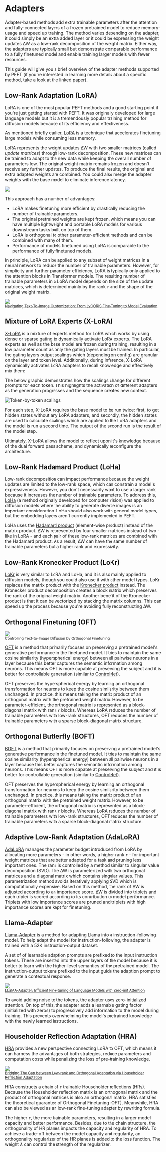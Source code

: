 <!--Copyright 2023 The HuggingFace Team. All rights reserved.

Licensed under the Apache License, Version 2.0 (the "License"); you may not use this file except in compliance with
the License. You may obtain a copy of the License at

http://www.apache.org/licenses/LICENSE-2.0

Unless required by applicable law or agreed to in writing, software distributed under the License is distributed on
an "AS IS" BASIS, WITHOUT WARRANTIES OR CONDITIONS OF ANY KIND, either express or implied. See the License for the
specific language governing permissions and limitations under the License.

⚠️ Note that this file is in Markdown but contain specific syntax for our doc-builder (similar to MDX) that may not be
rendered properly in your Markdown viewer.

-->

# Adapters

Adapter-based methods add extra trainable parameters after the attention and fully-connected layers of a frozen pretrained model to reduce memory-usage and speed up training. The method varies depending on the adapter, it could simply be an extra added layer or it could be expressing the weight updates ∆W as a low-rank decomposition of the weight matrix. Either way, the adapters are typically small but demonstrate comparable performance to a fully finetuned model and enable training larger models with fewer resources.

This guide will give you a brief overview of the adapter methods supported by PEFT (if you're interested in learning more details about a specific method, take a look at the linked paper).

## Low-Rank Adaptation (LoRA)

<Tip>

LoRA is one of the most popular PEFT methods and a good starting point if you're just getting started with PEFT. It was originally developed for large language models but it is a tremendously popular training method for diffusion models because of its efficiency and effectiveness.

</Tip>

As mentioned briefly earlier, [LoRA](https://hf.co/papers/2106.09685) is a technique that accelerates finetuning large models while consuming less memory.

LoRA represents the weight updates ∆W with two smaller matrices (called *update matrices*) through low-rank decomposition. These new matrices can be trained to adapt to the new data while keeping the overall number of parameters low. The original weight matrix remains frozen and doesn't receive any further updates. To produce the final results, the original and extra adapted weights are combined. You could also merge the adapter weights with the base model to eliminate inference latency.

<div class="flex justify-center">
    <img src="https://huggingface.co/datasets/huggingface/documentation-images/resolve/main/peft/lora_animated.gif"/>
</div>

This approach has a number of advantages:

* LoRA makes finetuning more efficient by drastically reducing the number of trainable parameters.
* The original pretrained weights are kept frozen, which means you can have multiple lightweight and portable LoRA models for various downstream tasks built on top of them.
* LoRA is orthogonal to other parameter-efficient methods and can be combined with many of them.
* Performance of models finetuned using LoRA is comparable to the performance of fully finetuned models.

In principle, LoRA can be applied to any subset of weight matrices in a neural network to reduce the number of trainable parameters. However, for simplicity and further parameter efficiency, LoRA is typically only applied to the attention blocks in Transformer models. The resulting number of trainable parameters in a LoRA model depends on the size of the update matrices, which is determined mainly by the rank `r` and the shape of the original weight matrix.

<div class="flex justify-center">
    <img src="https://huggingface.co/datasets/huggingface/documentation-images/resolve/main/peft/lora.png"/>
</div>
<small><a href="https://hf.co/papers/2103.10385">Navigating Text-To-Image Customization: From LyCORIS Fine-Tuning to Model Evaluation</a></small>

## Mixture of LoRA Experts (X-LoRA)

[X-LoRA](https://arxiv.org/abs/2402.07148) is a mixture of experts method for LoRA which works by using dense or sparse gating to dynamically activate LoRA experts. The LoRA experts as well as the base model are frozen during training, resulting in a low parameter count as only the gating layers must be trained. In particular, the gating layers output scalings which (depending on config) are granular on the layer and token level. Additionally, during inference, X-LoRA dynamically activates LoRA adapters to recall knowledge and effectively mix them:

The below graphic demonstrates how the scalings change for different prompts for each token. This highlights the activation of different adapters as the generation progresses and the sequence creates new context.

![Token-by-token scalings](https://github.com/EricLBuehler/xlora/raw/master/res/token_by_token_scalings.gif)

For each step, X-LoRA requires the base model to be run twice: first, to get hidden states without any LoRA adapters, and secondly, the hidden states are used to calculate scalings which are applied to the LoRA adapters and the model is run a second time. The output of the second run is the result of the model step.

Ultimately, X-LoRA allows the model to reflect upon it's knowledge because of the dual forward pass scheme, and dynamically reconfigure the architecture.

## Low-Rank Hadamard Product (LoHa)

Low-rank decomposition can impact performance because the weight updates are limited to the low-rank space, which can constrain a model's expressiveness. However, you don't necessarily want to use a larger rank because it increases the number of trainable parameters. To address this, [LoHa](https://huggingface.co/papers/2108.06098) (a method originally developed for computer vision) was applied to diffusion models where the ability to generate diverse images is an important consideration. LoHa should also work with general model types, but the embedding layers aren't currently implemented in PEFT.

LoHa uses the [Hadamard product](https://en.wikipedia.org/wiki/Hadamard_product_(matrices)) (element-wise product) instead of the matrix product. ∆W is represented by four smaller matrices instead of two - like in LoRA - and each pair of these low-rank matrices are combined with the Hadamard product. As a result, ∆W can have the same number of trainable parameters but a higher rank and expressivity.

## Low-Rank Kronecker Product (LoKr)

[LoKr](https://hf.co/papers/2309.14859) is very similar to LoRA and LoHa, and it is also mainly applied to diffusion models, though you could also use it with other model types. LoKr replaces the matrix product with the [Kronecker product](https://en.wikipedia.org/wiki/Kronecker_product) instead. The Kronecker product decomposition creates a block matrix which preserves the rank of the original weight matrix. Another benefit of the Kronecker product is that it can be vectorized by stacking the matrix columns. This can speed up the process because you're avoiding fully reconstructing ∆W.

## Orthogonal Finetuning (OFT)

<div class="flex justify-center">
    <img src="https://huggingface.co/datasets/huggingface/documentation-images/resolve/main/peft/oft.png"/>
</div>
<small><a href="https://hf.co/papers/2306.07280">Controlling Text-to-Image Diffusion by Orthogonal Finetuning</a></small>

[OFT](https://hf.co/papers/2306.07280) is a method that primarily focuses on preserving a pretrained model's generative performance in the finetuned model. It tries to maintain the same cosine similarity (hyperspherical energy) between all pairwise neurons in a layer because this better captures the semantic information among neurons. This means OFT is more capable at preserving the subject and it is better for controllable generation (similar to [ControlNet](https://huggingface.co/docs/diffusers/using-diffusers/controlnet)).

OFT preserves the hyperspherical energy by learning an orthogonal transformation for neurons to keep the cosine similarity between them unchanged. In practice, this means taking the matrix product of an orthogonal matrix with the pretrained weight matrix. However, to be parameter-efficient, the orthogonal matrix is represented as a block-diagonal matrix with rank `r` blocks. Whereas LoRA reduces the number of trainable parameters with low-rank structures, OFT reduces the number of trainable parameters with a sparse block-diagonal matrix structure.

## Orthogonal Butterfly (BOFT)

[BOFT](https://hf.co/papers/2311.06243) is a method that primarily focuses on preserving a pretrained model's generative performance in the finetuned model. It tries to maintain the same cosine similarity (hyperspherical energy) between all pairwise neurons in a layer because this better captures the semantic information among neurons. This means OFT is more capable at preserving the subject and it is better for controllable generation (similar to [ControlNet](https://huggingface.co/docs/diffusers/using-diffusers/controlnet)).

OFT preserves the hyperspherical energy by learning an orthogonal transformation for neurons to keep the cosine similarity between them unchanged. In practice, this means taking the matrix product of an orthogonal matrix with the pretrained weight matrix. However, to be parameter-efficient, the orthogonal matrix is represented as a block-diagonal matrix with rank `r` blocks. Whereas LoRA reduces the number of trainable parameters with low-rank structures, OFT reduces the number of trainable parameters with a sparse block-diagonal matrix structure.

## Adaptive Low-Rank Adaptation (AdaLoRA)

[AdaLoRA](https://hf.co/papers/2303.10512) manages the parameter budget introduced from LoRA by allocating more parameters - in other words, a higher rank `r` - for important weight matrices that are better adapted for a task and pruning less important ones. The rank is controlled by a method similar to singular value decomposition (SVD). The ∆W is parameterized with two orthogonal matrices and a diagonal matrix which contains singular values. This parametrization method avoids iteratively applying SVD which is computationally expensive. Based on this method, the rank of ∆W is adjusted according to an importance score. ∆W is divided into triplets and each triplet is scored according to its contribution to model performance. Triplets with low importance scores are pruned and triplets with high importance scores are kept for finetuning.

## Llama-Adapter

[Llama-Adapter](https://hf.co/papers/2303.16199) is a method for adapting Llama into a instruction-following model. To help adapt the model for instruction-following, the adapter is trained with a 52K instruction-output dataset.

A set of of learnable adaption prompts are prefixed to the input instruction tokens. These are inserted into the upper layers of the model because it is better to learn with the higher-level semantics of the pretrained model. The instruction-output tokens prefixed to the input guide the adaption prompt to generate a contextual response.

<div class="flex justify-center">
    <img src="https://huggingface.co/datasets/huggingface/documentation-images/resolve/main/peft/llama-adapter.png"/>
</div>
<small><a href="https://hf.co/papers/2303.16199">LLaMA-Adapter: Efficient Fine-tuning of Language Models with Zero-init Attention</a></small>

To avoid adding noise to the tokens, the adapter uses zero-initialized attention. On top of this, the adapter adds a learnable gating factor (initialized with zeros) to progressively add information to the model during training. This prevents overwhelming the model's pretrained knowledge with the newly learned instructions.

## Householder Reflection Adaptation (HRA)

[HRA](https://huggingface.co/papers/2405.17484) provides a new perspective connecting LoRA to OFT, which means it can harness the advantages of both strategies, reduce parameters and computation costs while penalizing the loss of pre-training knowledge. 

<div class="flex justify-center">
    <img src="https://huggingface.co/datasets/huggingface/documentation-images/resolve/main/peft/hra.png"/>
</div>
<small><a href="https://huggingface.co/papers/2405.17484">Bridging The Gap between Low-rank and Orthogonal Adaptation via Householder Reflection Adaptation</a></small>

HRA constructs a chain of `r` trainable Householder reflections (HRs). Because the Householder reflection
matrix is an orthogonal matrix and the product of orthogonal matrices is also an orthogonal matrix, HRA satisfies the theoretical guarantee of Orthogonal Finetuning (OFT). Meanwhile, HRA can also be viewed as an low-rank fine-tuning adapter by rewriting formula. 

The higher `r`, the more trainable parameters, resulting in a larger model capacity and better performance. Besides, due to the chain structure, the orthogonality of HR planes impacts the capacity and regularity of HRA. To achieve a trade-off between the model capacity and regularity, an orthogonality regularizer of the HR planes is added to the loss function. The weight $\lambda$ can control the strength of the regularizer. 